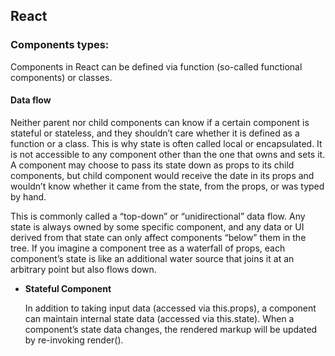 <h2>React</h2>

<h3>Components types:</h3>

<p> Components in React can be defined via function (so-called functional components) or classes. </p>
<h4>Data flow</h4>
<p> Neither parent nor child components can know if a certain component is stateful or stateless, and they shouldn’t care whether it is defined as a function or a class. This is why state is often called local or encapsulated. It is not accessible to any component other than the one that owns and sets it. A component may choose to pass its state down as props to its child components, but child component would receive the date in its props and wouldn’t know whether it came from the state, from the props, or was typed by hand.</p>
<p>This is commonly called a “top-down” or “unidirectional” data flow. Any state is always owned by some specific component, and any data or UI derived from that state can only affect components “below” them in the tree. If you imagine a component tree as a waterfall of props, each component’s state is like an additional water source that joins it at an arbitrary point but also flows down.</p>

<ul>
    <li><strong>Stateful Component</strong><p>In addition to taking input data (accessed via this.props), a component can maintain internal state data (accessed via this.state). When a component’s state data changes, the rendered markup will be updated by re-invoking render().</p></li>
</ul>